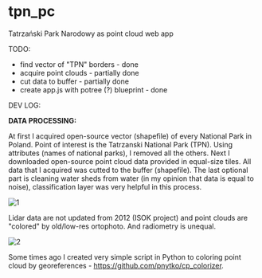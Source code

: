 # tpn_pc

Tatrzański Park Narodowy as point cloud web app

TODO:
- find vector of "TPN" borders - done
- acquire point clouds - partially done
- cut data to buffer - partially done
- create app.js with potree (?) blueprint - done

DEV LOG:

**DATA PROCESSING:**

At first I acquired open-source vector (shapefile) of every National Park in Poland. Point of interest is the Tatrzanski National Park (TPN). Using attributes (names of national parks), I removed all the others. Next I downloaded open-source point cloud data provided in equal-size tiles. All data that I acquired was cutted to the buffer (shapefile). The last optional part is cleaning water sheds from water (in my opinion that data is equal to noise), classification layer was very helpful in this process.

![1](https://user-images.githubusercontent.com/92880201/233001450-9a4995e8-b603-4f07-a313-91cf9478f346.png)

Lidar data are not updated from 2012 (ISOK project) and point clouds are "colored" by old/low-res ortophoto. And radiometry is unequal.

![2](https://user-images.githubusercontent.com/92880201/233001493-7fe2ff48-37e7-41c2-b966-1708b80d4d07.png)

Some times ago I created very simple script in Python to coloring point cloud by georeferences - https://github.com/pnytko/cp_colorizer. 